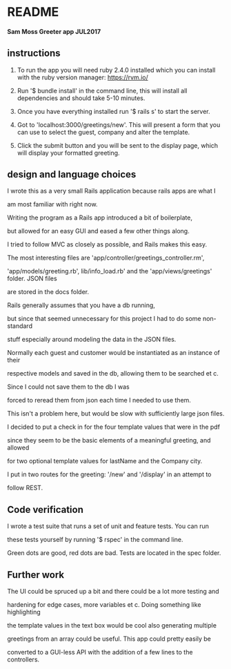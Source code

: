 # README

#### Sam Moss Greeter app JUL2017

## instructions

1. To run the app you will need ruby 2.4.0 installed which you can install with the ruby version manager: https://rvm.io/

2. Run '$ bundle install' in the command line, this will install all dependencies and should take 5-10 minutes.

3. Once you have everything installed run '$ rails s' to start the server.

4. Got to 'localhost:3000/greetings/new'. This will present a form that you can use to select the guest, company and alter the template.

5. Click the submit button and you will be sent to the display page, which will display your formatted greeting.

## design and language choices

  I wrote this as a very small Rails application because rails apps are what I

am most familiar with right now.

  Writing the program as a Rails app introduced a bit of boilerplate,

but allowed for an easy GUI and eased a few other things along.

I tried to follow MVC as closely as possible, and Rails makes this easy.

The most interesting files are 'app/controller/greetings_controller.rm',

'app/models/greeting.rb', lib/info_load.rb' and the 'app/views/greetings' folder. JSON files

are stored in the docs folder.

  Rails generally assumes that you have a db running,

but since that seemed unnecessary for this project I had to do some non-standard

stuff especially around modeling the data in the JSON files.

Normally each guest and customer would be instantiated as an instance of their

respective models and saved in the db, allowing them to be searched et c.

Since I could not save them to the db I was

forced to reread them from json each time I needed to use them.

This isn't a problem here, but would be slow with sufficiently large json files.

  I decided to put a check in for the four template values that were in the pdf

since they seem to be the basic elements of a meaningful greeting, and allowed

for two optional template values for lastName and the Company city.

  I put in two routes for the greeting: '/new' and '/display' in an attempt to

follow REST.

## Code verification

  I wrote a test suite that runs a set of unit and feature tests. You can run

these tests yourself by running '$ rspec' in the command line.

Green dots are good, red dots are bad. Tests are located in the spec folder.

## Further work

  The UI could be spruced up a bit and there could be a lot more testing and

hardening for edge cases, more variables et c. Doing something like highlighting

the template values in the text box would be cool also generating multiple

greetings from an array could be useful. This app could pretty easily be

converted to a GUI-less API with the addition of a few lines to the controllers.
